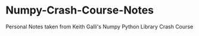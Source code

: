 # Numpy-Crash-Course-Notes
Personal Notes taken from Keith Galli's Numpy Python Library Crash Course
